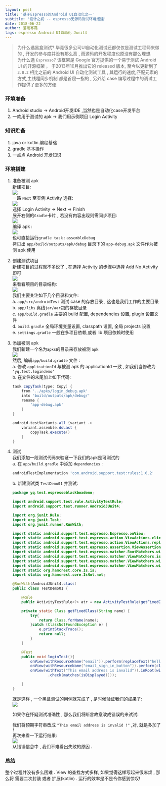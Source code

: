 ```yaml
---
layout: post
title: '基于Espresso的Android UI自动化之一'
subtitle: '设计之初 -- espresso无源码测试环境搭建'
date: 2018-06-22
author: 落雨寒霜
tags: espresso Android UI自动化 Junit4
---
```

>为什么选黑盒测试? 毕竟很多公司UI自动化测试还都仅仅是测试工程师来做的 , 开发的参与度并没有那么高
, 而源码的开发程度也原没有那么理想.  
为什么选 `Espresso`?  该框架是 Google 官方提供的一个易于测试 Android UI 的开源框架 ， 
于2013年10月推出它的 released 版本, 至今以更新到了`3.0.2` 相比之前的 Android UI
自动化测试工具 , 其运行的速度,匹配元素的方式,主线程同步机制 都是首屈一指的 , 另外给
case 编写过程中的调试工作提供了更多的方便.  


### 环境准备  
1. Android studio -> Android开发IDE ,当然也是自动化case开发平台
2. 一款用于测试的 apk -> 我们用示例项目 Login Activity  

### 知识贮备  
1. java or kotlin 编程基础
2. gradle 基本操作
3. 一点点 Android 开发知识

### 环境搭建  
1. 准备被测 apk  
新建项目:  
![](/screenshot/espresso/ui01/newProject.jpg)  
一路 `Next` 至实例 Activity 选择:  
![](/screenshot/espresso/ui01/select_activity.jpg)  
选择 Login Activity -> Next -> Finish  
展开右侧的`Gradle`卡片 , 若没有内容出现则需同步项目:  
![](/screenshot/espresso/ui01/syncProject.jpg)  
编译 apk :  
![](/screenshot/espresso/ui01/assembleDebug.png)  
也可直接运行`gradle task` : `assembleDebug`  
拷贝出 `app/build/outputs/apk/debug` 目录下的 `app-debug.apk` 文件作为被测 apk 使用

2. 创建测试项目  
新建项目的过程就不多说了 , 在选择 Activity 的步骤中选择 Add No Activity 即可  
![](/screenshot/espresso/ui01/noActivity.jpg)  
来看看项目的目录结构:  
![](/screenshot/espresso/ui01/projectDir.png)  
我们主要关注如下几个目录和文件:  
 a. `app/src/androidTest` 测试 case 的存放目录 , 这也是我们工作的主要目录  
 b. `app/libs` 离线`jar/aar`包的存放目录  
 c. `app/build.gradle` 主要的 build 配置, dependencies 设置, plugin 设置文件  
 d. `build.gradle` 全局环境变量设置, classpath 设置, 全局 projects 设置  
 e. `settings.gradle` 一般在多项目依赖,或者 lib 项目依赖时使用
 
3. 添加被测 apk  
我们新建一个名为`apks`的目录来存放被测 `apk`  
![](/screenshot/espresso/ui01/addApks.png)  
然后, 编辑`app/build.gradle` 文件 :  
 a. 修改 `applicationId` 与被测 apk 的 applicationId 一致 , 如我们当修改为 `'yq.test.logindemo'`  
 b. 在文件的末尾加上如下代码:  
    ```groovy
    task copyTask(type: Copy) {
        from '../apks/login_debug.apk'
        into 'build/outputs/apk/debug/'
        rename {
            'app-debug.apk'
        }
    }
    
    android.testVariants.all {variant ->
        variant.assemble.doLast {
            copyTask.execute()
        }
    }
   ```
4. 测试  
我们添加一段测试代码来验证一下我们的apk是可测试的  
    a. 在 `app/build.gradle` 中添加 `dependencies` :  
    ```groovy
   androidTestImplementation 'com.android.support.test:rules:1.0.2'
    ```  
    b. 新建测试类 `TestDemo01` 并测试:  
   ```java
   package yq.test.espressoblackboxdemo;
   
   import android.support.test.rule.ActivityTestRule;
   import android.support.test.runner.AndroidJUnit4;
   
   import org.junit.Rule;
   import org.junit.Test;
   import org.junit.runner.RunWith;
   
   import static android.support.test.espresso.Espresso.onView;
   import static android.support.test.espresso.action.ViewActions.click;
   import static android.support.test.espresso.action.ViewActions.replaceText;
   import static android.support.test.espresso.assertion.ViewAssertions.matches;
   import static android.support.test.espresso.matcher.RootMatchers.withDecorView;
   import static android.support.test.espresso.matcher.ViewMatchers.isDisplayed;
   import static android.support.test.espresso.matcher.ViewMatchers.withResourceName;
   import static android.support.test.espresso.matcher.ViewMatchers.withText;
   import static org.hamcrest.core.Is.is;
   import static org.hamcrest.core.IsNot.not;
   
   @RunWith(AndroidJUnit4.class)
   public class TestDemo01 {
   
       @Rule
       public ActivityTestRule<?> atr = new ActivityTestRule(getFixedClass("yq.test.logindemo.LoginActivity"));
   
       private static Class getFixedClass(String name) {
           try{
               return Class.forName(name);
           }catch (ClassNotFoundException e) {
               e.printStackTrace();
               return null;
           }
       }
   
       @Test
       public void loginTest(){
           onView(withResourceName("email")).perform(replaceText("hello"));
           onView(withResourceName("email_sign_in_button")).perform(click());
           onView(withText("This email address is invalid")).inRoot(withDecorView(not(is(atr.getActivity().getWindow().getDecorView()))))
                   .check(matches(isDisplayed()));
   
       }
   }

   ```
   
    就是这样 , 一个黑盒测试的用例就完成了 , 是时候验证我们的成果了:  
    ![](/screenshot/espresso/ui01/loginTestRunPassed.png)
    
    如果你在怀疑测试准确性 , 那么我们将断言故意改成错误的来试试:  
    
    我们将预期字符串改成 `"This email address is invalid !"` ,对, 就是多加了 ` !`  
    再次来看一下运行结果:  
    ![](/screenshot/espresso/ui01/loginTestRunFailed.png)  
    从错误信息中 , 我们不难看出失败的原因 .
    
### 总结
整个过程并没有多么困难 . View 的查找方式多样, 如果觉得这样写起来很麻烦 , 那么将
需要二次封装 或者 扩展(kotlin) . 运行的效率是不是令你感到惊叹!
